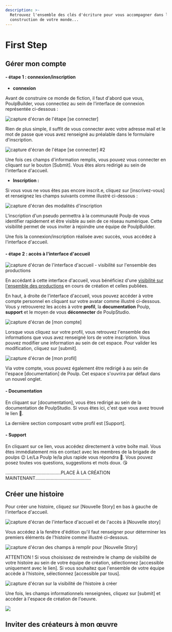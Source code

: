 ```yaml
---
description: >-
  Retrouvez l'ensemble des clés d'écriture pour vous accompagner dans la
  construction de votre monde...
---
```


# First Step

## Gérer mon compte 

#### - étape 1 : connexion/inscription 

* **connexion**

Avant de construire ce monde de fiction, il faut d'abord que vous, PoulpBuilder, vous connectiez au sein de l'interface de connexion représentée ci-dessous : 

![capture d&apos;&#xE9;cran de l&apos;&#xE9;tape \[se connecter\]](.gitbook/assets/capture-de-cran-2019-06-17-a-10.56.34.png)

Rien de plus simple, il suffit de vous connecter avec votre adresse mail et le mot de passe que vous avez renseigné au préalable dans le formulaire d'inscription. 

![capture d&apos;&#xE9;cran de l&apos;&#xE9;tape \[se connecter\] \#2](.gitbook/assets/capture-de-cran-2019-06-17-a-10.57.08.png)

Une fois ces champs d'information remplis, vous pouvez vous connecter en cliquant sur le bouton \[Submit\]. Vous êtes alors redirigé au sein de l'interface d'accueil.

* **Inscription :**

Si vous vous ne vous êtes pas encore inscrit.e, cliquez sur \[inscrivez-vous\] et renseignez les champs suivants  comme illustré ci-dessous : 

![capture d&apos;&#xE9;cran des modalit&#xE9;s d&apos;inscription](.gitbook/assets/capture-de-cran-2019-06-17-a-11.15.14.png)

L'inscription d'un pseudo permettra à la communauté Poulp de vous identifier rapidement et être visible au sein de ce réseau numérique. Cette visibilité permet de vous inviter à rejoindre une équipe de PoulpBuilder.

Une fois la connexion/inscription réalisée avec succès, vous accédez à l'interface d'accueil.

#### - étape 2 : accès à l'interface d'accueil 

![capture d&apos;&#xE9;cran de l&apos;interface d&apos;accueil - visibilit&#xE9; sur l&apos;ensemble des productions](.gitbook/assets/capture-de-cran-2019-06-17-a-10.45.09.png)

En accédant à cette interface d'accueil, vous bénéficiez d'une [visibilité sur l'ensemble des productions](visibilite-sur-les-productions.md#tableau-de-bord-des-productions) en cours de création et celles publiées. 

En haut, à droite de l'interface d'accueil, vous pouvez accéder à votre compte personnel en cliquant sur votre avatar comme illustré ci-dessous. Vous y retrouverez les accès à votre **profil**, la **documentation** Poulp, **support** et le moyen de vous **déconnecter** de PoulpStudio. 

![capture d&apos;&#xE9;cran de \[mon compte\]](.gitbook/assets/capture-de-cran-2019-06-17-a-10.45.25.png)

Lorsque vous cliquez sur votre profil, vous retrouvez l'ensemble des informations que vous avez renseigné lors de votre inscription. Vous pouvez modifier une information au sein de cet espace. Pour valider les modification, cliquez sur \[submit\]. 

![capture d&apos;&#xE9;cran de \[mon profil\]](.gitbook/assets/capture-de-cran-2019-06-17-a-11.16.55.png)

Via votre compte, vous pouvez également être redirigé à au sein de l'espace \[documentation\] de Poulp. Cet espace s'ouvrira par défaut dans un nouvel onglet. 

#### - Documentation 

En cliquant sur \[documentation\], vous êtes redirigé au sein de la documentation de PoulpStudio. Si vous êtes ici, c'est que vous avez trouvé le lien 🙌. 

La dernière section composant votre profil est \[Support\].

#### - Support

En cliquant sur ce lien, vous accédez directement à votre boîte mail. Vous êtes immédiatement mis en contact avec les membres de la brigade de poulps 😉 Le/La Poulp le/la plus rapide vous répondra 💨. Vous pouvez posez toutes vos questions, suggestions et mots doux. 😘

...........................................PLACE À LA CRÉATION MAINTENANT...........................................

## Créer une histoire

Pour créer une histoire, cliquez sur \[Nouvelle Story\] en bas à gauche de l'interface d'accueil.

![capture d&apos;&#xE9;cran de l&apos;interface d&apos;accueil et de l&apos;acc&#xE8;s &#xE0; \[Nouvelle story\]](.gitbook/assets/capture-de-cran-2019-06-17-a-10.45.09.png)

Vous accédez à la fenêtre d'édition qu'il faut renseigner pour déterminer les premiers éléments de l'histoire comme illustré ci-dessous.

![capture d&apos;&#xE9;cran des champs &#xE0; remplir pour \[Nouvelle Story\]](.gitbook/assets/capture-de-cran-2019-06-17-a-11.47.39.png)

ATTENTION ! Si vous choisissez de restreindre le champ de visibilité de votre histoire au sein de votre équipe de création, sélectionnez \[accessible uniquement avec le lien\]. Si vous souhaitez que l'ensemble de votre équipe accède à l'histoire, sélectionnez \[accessible par tous\]. 

![capture d&apos;&#xE9;cran sur la visibilit&#xE9; de l&apos;histoire &#xE0; cr&#xE9;er](.gitbook/assets/capture-de-cran-2019-06-17-a-11.48.59.png)

Une fois, les champs informationnels renseignées, cliquez sur \[submit\] et accéder à l'espace de création de l'oeuvre.

![](.gitbook/assets/capture-de-cran-2019-06-17-a-12.06.24.png)



## Inviter des créateurs à mon œuvre


